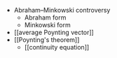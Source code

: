 - Abraham–Minkowski controversy
    - Abraham form
    - Minkowski form
- [[average Poynting vector]]
- [[Poynting's theorem]]
    - [[continuity equation]]

